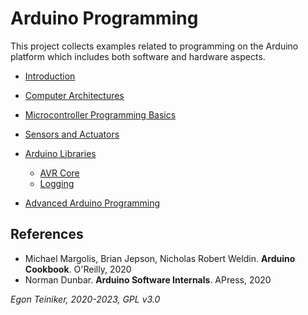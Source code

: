 # Arduino Programming

This project collects examples related to programming on the Arduino platform which
includes both software and hardware aspects.

* [Introduction](introduction/)

* [Computer Architectures](hardware/computer-architectures)

* [Microcontroller Programming Basics](basics/)
  
* [Sensors and Actuators](sensors-and-actuators/)

* [Arduino Libraries](libraries)
    * [AVR Core](libraries/avr-core/)
    * [Logging](libraries/logging/)

* [Advanced Arduino Programming](advanced/)

## References
* Michael Margolis, Brian Jepson, Nicholas Robert Weldin. **Arduino Cookbook**. O'Reilly, 2020
* Norman Dunbar. **Arduino Software Internals**. APress, 2020

*Egon Teiniker, 2020-2023, GPL v3.0* 
